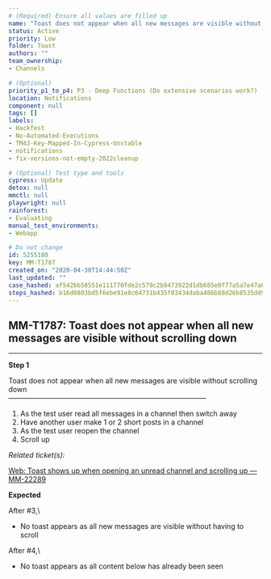 ```yaml
---
# (Required) Ensure all values are filled up
name: "Toast does not appear when all new messages are visible without scrolling down"
status: Active
priority: Low
folder: Toast
authors: ""
team_ownership: 
- Channels

# (Optional)
priority_p1_to_p4: P3 - Deep Functions (Do extensive scenarios work?)
location: Notifications
component: null
tags: []
labels: 
- Hackfest
- No-Automated-Executions
- TM4J-Key-Mapped-In-Cypress-Unstable
- notifications
- fix-versions-not-empty-2022cleanup

# (Optional) Test type and tools
cypress: Update
detox: null
mmctl: null
playwright: null
rainforest: 
- Evaluating
manual_test_environments: 
- Webapp

# Do not change
id: 5255180
key: MM-T1787
created_on: "2020-04-30T14:44:50Z"
last_updated: ""
case_hashed: af542bb58551e111770fde2c579c2b9473922d1db685e0f77a5a7e47a6d878c5f61eeba32d30b9b00e9f11aec0c217d8
steps_hashed: b16d0803bd5f6ebe91e8c64731b435f03434daba486b88d26b8535dd91aa1536915e70cf3c8ffc902fda1636c21ab0da
---
```


<!-- (Auto-generated) Based on frontmatter's "key" and "name" -->

## MM-T1787: Toast does not appear when all new messages are visible without scrolling down

---

**Step 1**

Toast does not appear when all new messages are visible without scrolling down\
————————————————————————————

1. As the test user read all messages in a channel then switch away
2. Have another user make 1 or 2 short posts in a channel
3. As the test user reopen the channel
4. Scroll up

_Related ticket(s):_

[Web: Toast shows up when opening an unread channel and scrolling up — MM-22289](https://mattermost.atlassian.net/browse/MM-22289)

**Expected**

After #3,\\

- No toast appears as all new messages are visible without having to scroll

After #4,\\

- No toast appears as all content below has already been seen
